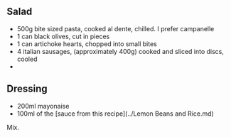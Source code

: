 Salad
-----

- 500g bite sized pasta, cooked al dente, chilled. I prefer campanelle
- 1 can black olives, cut in pieces
- 1 can artichoke hearts, chopped into small bites
- 4 italian sausages, (approximately 400g) cooked and sliced into discs, cooled
- 

Dressing
--------

- 200ml mayonaise 
- 100ml of the [sauce from this recipe](../Lemon Beans and Rice.md)

Mix.



